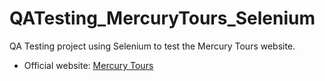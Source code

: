 # QATesting_MercuryTours_Selenium
QA Testing project using Selenium to test the Mercury Tours website.

- Official website: [Mercury Tours](https://demo.guru99.com/test/newtours/index.php)
